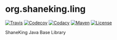 # org.shaneking.ling

[![Travis](https://secure.travis-ci.org/ShaneKingFriendly/org.shaneking.ling.png)](https://travis-ci.org/ShaneKingFriendly/org.shaneking.ling)
[![Codecov](https://codecov.io/gh/ShaneKingFriendly/org.shaneking.ling/branch/main/graph/badge.svg?token=a70iZK29FM)](https://codecov.io/gh/ShaneKingFriendly/org.shaneking.ling)
[![Codacy](https://app.codacy.com/project/badge/Grade/3555ff71a62c4f8288d6d1b6d9c72459)](https://www.codacy.com/gh/ShaneKingFriendly/org.shaneking.ling/dashboard?utm_source=github.com&amp;utm_medium=referral&amp;utm_content=ShaneKingFriendly/org.shaneking.ling&amp;utm_campaign=Badge_Grade)
[![Maven](https://maven-badges.herokuapp.com/maven-central/org.shaneking.ling/org.shaneking.ling/badge.svg)](http://mvnrepository.com/artifact/org.shaneking.ling/org.shaneking.ling)
[![License](https://img.shields.io/badge/License-Apache--2.0-blue.svg)](LICENSE)

ShaneKing Java Base Library
